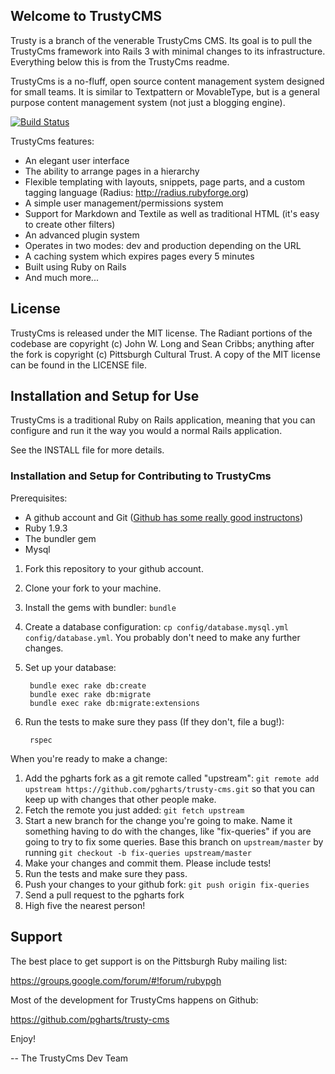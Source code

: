 ## Welcome to TrustyCMS

Trusty is a branch of the venerable TrustyCms CMS. Its goal is to pull the TrustyCms framework into Rails 3 with minimal changes to its infrastructure. Everything below this is from the TrustyCms readme.

TrustyCms is a no-fluff, open source content management system designed for
small teams. It is similar to Textpattern or MovableType, but is a general
purpose content management system (not just a blogging engine).

[![Build Status](https://secure.travis-ci.org/pgharts/trusty-cms.png?branch=master)](https://travis-ci.org/pgharts/trusty-cms/)

TrustyCms features:

* An elegant user interface
* The ability to arrange pages in a hierarchy
* Flexible templating with layouts, snippets, page parts, and a custom tagging
  language (Radius: http://radius.rubyforge.org)
* A simple user management/permissions system
* Support for Markdown and Textile as well as traditional HTML (it's easy to
  create other filters)
* An advanced plugin system
* Operates in two modes: dev and production depending on the URL
* A caching system which expires pages every 5 minutes
* Built using Ruby on Rails
* And much more...

## License

TrustyCms is released under the MIT license. The Radiant portions of the
codebase are copyright (c) John W. Long and Sean Cribbs; anything after the
fork is copyright (c) Pittsburgh Cultural Trust. A copy of the MIT license can
be found in the LICENSE file.

## Installation and Setup for Use

TrustyCms is a traditional Ruby on Rails application, meaning that you can
configure and run it the way you would a normal Rails application.

See the INSTALL file for more details.

### Installation and Setup for Contributing to TrustyCms

Prerequisites:

* A github account and Git ([Github has some really good instructons](https://help.github.com/articles/set-up-git))
* Ruby 1.9.3
* The bundler gem
* Mysql

1. Fork this repository to your github account.
1. Clone your fork to your machine.
1. Install the gems with bundler: `bundle`
1. Create a database configuration: `cp config/database.mysql.yml config/database.yml`. You probably don't need to make any further changes.
1. Set up your database:

        bundle exec rake db:create
        bundle exec rake db:migrate
        bundle exec rake db:migrate:extensions
1. Run the tests to make sure they pass (If they don't, file a bug!):

        rspec


When you're ready to make a change:

1. Add the pgharts fork as a git remote called "upstream": `git remote add upstream https://github.com/pgharts/trusty-cms.git` so that you can keep up with changes that other people make.
1. Fetch the remote you just added: `git fetch upstream`
1. Start a new branch for the change you're going to make. Name it something having to do with the changes, like "fix-queries" if you are going to try to fix some queries. Base this branch on `upstream/master` by running `git checkout -b fix-queries upstream/master`
1. Make your changes and commit them. Please include tests!
1. Run the tests and make sure they pass.
1. Push your changes to your github fork: `git push origin fix-queries`
1. Send a pull request to the pgharts fork
1. High five the nearest person!


## Support

The best place to get support is on the Pittsburgh Ruby mailing list:

https://groups.google.com/forum/#!forum/rubypgh

Most of the development for TrustyCms happens on Github:

https://github.com/pgharts/trusty-cms

Enjoy!

--
The TrustyCms Dev Team
